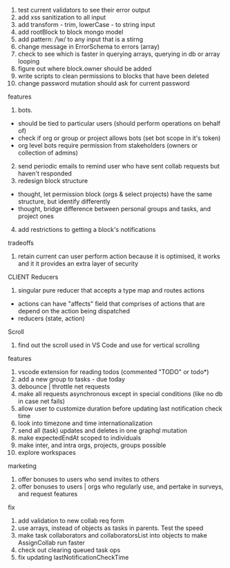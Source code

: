 1. test current validators to see their error output
2. add xss sanitization to all input
3. add transform - trim, lowerCase - to string input
4. add rootBlock to block mongo model
5. add pattern: /\w/ to any input that is a stirng
6. change message in ErrorSchema to errors (array)
1. check to see which is faster in querying arrays, querying in db or array looping
2. figure out where block.owner should be added
3. write scripts to clean permissions to blocks that have been deleted
4. change password mutation should ask for current password

features
1. bots. 
  - should be tied to particular users (should perform operations on behalf of)
  - check if org or group or project allows bots (set bot scope in it's token)
  - org level bots require permission from stakeholders (owners or collection of admins) 
2. send periodic emails to remind user who have sent collab requests but haven't responded
3. redesign block structure
  - thought, let permission block (orgs & select projects) have the same structure,
    but identify differently
  - thought, bridge difference between personal groups and tasks, and project ones
4. add restrictions to getting a block's notifications

tradeoffs
1. retain current can user perform action because it is optimised, it works and it
  it provides an extra layer of security


CLIENT
Reducers
1. singular pure reducer that accepts a type map and routes actions
  - actions can have "affects" field that comprises of actions that are
    depend on the action being dispatched
  - reducers (state, action)
  
Scroll
1. find out the scroll used in VS Code and use for vertical scrolling

features
1. vscode extension for reading todos (commented "TODO" or todo*)
2. add a new group to tasks - due today
3. debounce | throttle net requests
4. make all requests asynchronous except in special conditions (like no db in case net fails)
5. allow user to customize duration before updating last notification check time
6. look into timezone and time internationalization
7. send all (task) updates and deletes in one graphql mutation 
8. make expectedEndAt scoped to individuals
9. make inter, and intra orgs, projects, groups possible
10. explore workspaces

marketing
1. offer bonuses to users who send invites to others
2. offer bonuses to users | orgs who regularly use, and pertake in surveys, and request features

fix
1. add validation to new collab req form
2. use arrays, instead of objects as tasks in parents. Test the speed
3. make task collaborators and collaboratorsList into objects to make AssignCollab run faster
4. check out clearing queued task ops
5. fix updating lastNotificationCheckTime